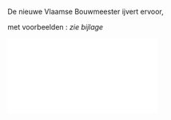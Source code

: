 De nieuwe Vlaamse Bouwmeester ijvert ervoor,  

met voorbeelden : *zie bijlage*

![Leefbare_buurt.pdf](.attachments.19953354/Leefbare_buurt.pdf)

